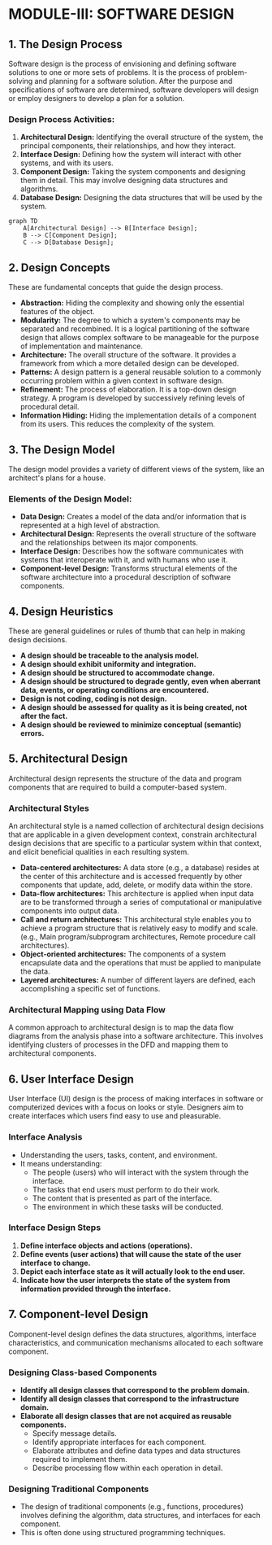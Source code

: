 # MODULE-III: SOFTWARE DESIGN

## 1. The Design Process

Software design is the process of envisioning and defining software solutions to one or more sets of problems. It is the process of problem-solving and planning for a software solution. After the purpose and specifications of software are determined, software developers will design or employ designers to develop a plan for a solution.

### Design Process Activities:
1.  **Architectural Design:** Identifying the overall structure of the system, the principal components, their relationships, and how they interact.
2.  **Interface Design:** Defining how the system will interact with other systems, and with its users.
3.  **Component Design:** Taking the system components and designing them in detail. This may involve designing data structures and algorithms.
4.  **Database Design:** Designing the data structures that will be used by the system.

```mermaid
graph TD
    A[Architectural Design] --> B[Interface Design];
    B --> C[Component Design];
    C --> D[Database Design];
```

## 2. Design Concepts

These are fundamental concepts that guide the design process.

*   **Abstraction:** Hiding the complexity and showing only the essential features of the object.
*   **Modularity:** The degree to which a system's components may be separated and recombined. It is a logical partitioning of the software design that allows complex software to be manageable for the purpose of implementation and maintenance.
*   **Architecture:** The overall structure of the software. It provides a framework from which a more detailed design can be developed.
*   **Patterns:** A design pattern is a general reusable solution to a commonly occurring problem within a given context in software design.
*   **Refinement:** The process of elaboration. It is a top-down design strategy. A program is developed by successively refining levels of procedural detail.
*   **Information Hiding:** Hiding the implementation details of a component from its users. This reduces the complexity of the system.

## 3. The Design Model

The design model provides a variety of different views of the system, like an architect's plans for a house.

### Elements of the Design Model:
*   **Data Design:** Creates a model of the data and/or information that is represented at a high level of abstraction.
*   **Architectural Design:** Represents the overall structure of the software and the relationships between its major components.
*   **Interface Design:** Describes how the software communicates with systems that interoperate with it, and with humans who use it.
*   **Component-level Design:** Transforms structural elements of the software architecture into a procedural description of software components.

## 4. Design Heuristics

These are general guidelines or rules of thumb that can help in making design decisions.

*   **A design should be traceable to the analysis model.**
*   **A design should exhibit uniformity and integration.**
*   **A design should be structured to accommodate change.**
*   **A design should be structured to degrade gently, even when aberrant data, events, or operating conditions are encountered.**
*   **Design is not coding, coding is not design.**
*   **A design should be assessed for quality as it is being created, not after the fact.**
*   **A design should be reviewed to minimize conceptual (semantic) errors.**

## 5. Architectural Design

Architectural design represents the structure of the data and program components that are required to build a computer-based system.

### Architectural Styles
An architectural style is a named collection of architectural design decisions that are applicable in a given development context, constrain architectural design decisions that are specific to a particular system within that context, and elicit beneficial qualities in each resulting system.

*   **Data-centered architectures:** A data store (e.g., a database) resides at the center of this architecture and is accessed frequently by other components that update, add, delete, or modify data within the store.
*   **Data-flow architectures:** This architecture is applied when input data are to be transformed through a series of computational or manipulative components into output data.
*   **Call and return architectures:** This architectural style enables you to achieve a program structure that is relatively easy to modify and scale. (e.g., Main program/subprogram architectures, Remote procedure call architectures).
*   **Object-oriented architectures:** The components of a system encapsulate data and the operations that must be applied to manipulate the data.
*   **Layered architectures:** A number of different layers are defined, each accomplishing a specific set of functions.

### Architectural Mapping using Data Flow
A common approach to architectural design is to map the data flow diagrams from the analysis phase into a software architecture. This involves identifying clusters of processes in the DFD and mapping them to architectural components.

## 6. User Interface Design

User Interface (UI) design is the process of making interfaces in software or computerized devices with a focus on looks or style. Designers aim to create interfaces which users find easy to use and pleasurable.

### Interface Analysis
*   Understanding the users, tasks, content, and environment.
*   It means understanding:
    *   The people (users) who will interact with the system through the interface.
    *   The tasks that end users must perform to do their work.
    *   The content that is presented as part of the interface.
    *   The environment in which these tasks will be conducted.

### Interface Design Steps
1.  **Define interface objects and actions (operations).**
2.  **Define events (user actions) that will cause the state of the user interface to change.**
3.  **Depict each interface state as it will actually look to the end user.**
4.  **Indicate how the user interprets the state of the system from information provided through the interface.**

## 7. Component-level Design

Component-level design defines the data structures, algorithms, interface characteristics, and communication mechanisms allocated to each software component.

### Designing Class-based Components
*   **Identify all design classes that correspond to the problem domain.**
*   **Identify all design classes that correspond to the infrastructure domain.**
*   **Elaborate all design classes that are not acquired as reusable components.**
    *   Specify message details.
    *   Identify appropriate interfaces for each component.
    *   Elaborate attributes and define data types and data structures required to implement them.
    *   Describe processing flow within each operation in detail.

### Designing Traditional Components
*   The design of traditional components (e.g., functions, procedures) involves defining the algorithm, data structures, and interfaces for each component.
*   This is often done using structured programming techniques.